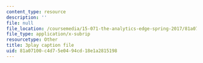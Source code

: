 ```yaml
---
content_type: resource
description: ''
file: null
file_location: /coursemedia/15-071-the-analytics-edge-spring-2017/81a07100c4d75e0494cd18e1a2815198_8T248H2ax8c.srt
file_type: application/x-subrip
resourcetype: Other
title: 3play caption file
uid: 81a07100-c4d7-5e04-94cd-18e1a2815198
---
```

